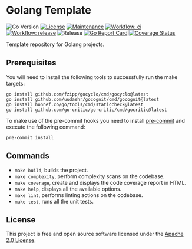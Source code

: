 # Golang Template

![Go Version](https://img.shields.io/github/go-mod/go-version/conijnio/aws-iam-user)
[![License](https://img.shields.io/badge/License-Apache2-green.svg)](./LICENSE)
[![Maintenance](https://img.shields.io/badge/Maintained-yes-green.svg)](https://github.com/conijnio/aws-iam-user/graphs/commit-activity)
[![Workflow: ci](https://github.com/conijnio/aws-iam-user/actions/workflows/ci.yml/badge.svg)](https://github.com/conijnio/aws-iam-user/actions/workflows/go.yml)
[![Workflow: release](https://github.com/conijnio/aws-iam-user/actions/workflows/release.yml/badge.svg)](https://github.com/conijnio/aws-iam-user/actions/workflows/goreleaser.yml)
![Release](https://img.shields.io/github/v/release/conijnio/aws-iam-user)
[![Go Report Card](https://goreportcard.com/badge/github.com/conijnio/aws-iam-user)](https://goreportcard.com/report/github.com/conijnio/aws-iam-user)
[![Coverage Status](https://coveralls.io/repos/github/conijnio/aws-iam-user/badge.svg?branch=main)](https://coveralls.io/github/conijnio/aws-iam-user?branch=main)

Template repository for Golang projects.

## Prerequisites

You will need to install the following tools to successfully run the make targets:

```shell
go install github.com/fzipp/gocyclo/cmd/gocyclo@latest
go install github.com/uudashr/gocognit/cmd/gocognit@latest
go install honnef.co/go/tools/cmd/staticcheck@latest
go install github.com/go-critic/go-critic/cmd/gocritic@latest
```

To make use of the pre-commit hooks you need to install [pre-commit](https://pre-commit.com) and execute the following command:

```shell
pre-commit install
```

## Commands

- `make build`, builds the project.
- `make complexity`, perform complexity scans on the codebase.
- `make coverage`, create and displays the code coverage report in HTML.
- `make help`, displays all the available options.
- `make lint`, performs linting actions on the codebase.
- `make test`, runs all the unit tests.

## License

This project is free and open source software licensed under the [Apache 2.0 License](./LICENSE).
